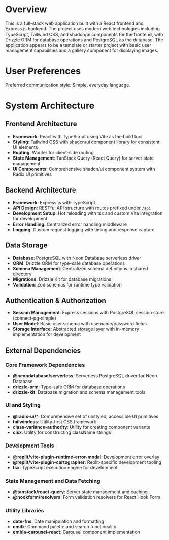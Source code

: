 # Overview

This is a full-stack web application built with a React frontend and Express.js backend. The project uses modern web technologies including TypeScript, Tailwind CSS, and shadcn/ui components for the frontend, with Drizzle ORM for database operations and PostgreSQL as the database. The application appears to be a template or starter project with basic user management capabilities and a gallery component for displaying images.

# User Preferences

Preferred communication style: Simple, everyday language.

# System Architecture

## Frontend Architecture
- **Framework**: React with TypeScript using Vite as the build tool
- **Styling**: Tailwind CSS with shadcn/ui component library for consistent UI elements
- **Routing**: Wouter for client-side routing
- **State Management**: TanStack Query (React Query) for server state management
- **UI Components**: Comprehensive shadcn/ui component system with Radix UI primitives

## Backend Architecture
- **Framework**: Express.js with TypeScript
- **API Design**: RESTful API structure with routes prefixed under `/api`
- **Development Setup**: Hot reloading with tsx and custom Vite integration for development
- **Error Handling**: Centralized error handling middleware
- **Logging**: Custom request logging with timing and response capture

## Data Storage
- **Database**: PostgreSQL with Neon Database serverless driver
- **ORM**: Drizzle ORM for type-safe database operations
- **Schema Management**: Centralized schema definitions in shared directory
- **Migrations**: Drizzle Kit for database migrations
- **Validation**: Zod schemas for runtime type validation

## Authentication & Authorization
- **Session Management**: Express sessions with PostgreSQL session store (connect-pg-simple)
- **User Model**: Basic user schema with username/password fields
- **Storage Interface**: Abstracted storage layer with in-memory implementation for development

## External Dependencies

### Core Framework Dependencies
- **@neondatabase/serverless**: Serverless PostgreSQL driver for Neon Database
- **drizzle-orm**: Type-safe ORM for database operations
- **drizzle-kit**: Database migration and schema management tools

### UI and Styling
- **@radix-ui/***: Comprehensive set of unstyled, accessible UI primitives
- **tailwindcss**: Utility-first CSS framework
- **class-variance-authority**: Utility for creating component variants
- **clsx**: Utility for constructing className strings

### Development Tools
- **@replit/vite-plugin-runtime-error-modal**: Development error overlay
- **@replit/vite-plugin-cartographer**: Replit-specific development tooling
- **tsx**: TypeScript execution engine for development

### State Management and Data Fetching
- **@tanstack/react-query**: Server state management and caching
- **@hookform/resolvers**: Form validation resolvers for React Hook Form

### Utility Libraries
- **date-fns**: Date manipulation and formatting
- **cmdk**: Command palette and search functionality
- **embla-carousel-react**: Carousel component implementation
